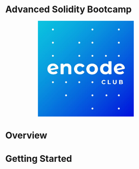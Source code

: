 # Advanced Solidity Bootcamp

<p align="center">
  <img src="../assets/encodeClubLogo.jpg" alt="Description" width="300"/>
</p>

# Overview 

# Getting Started
